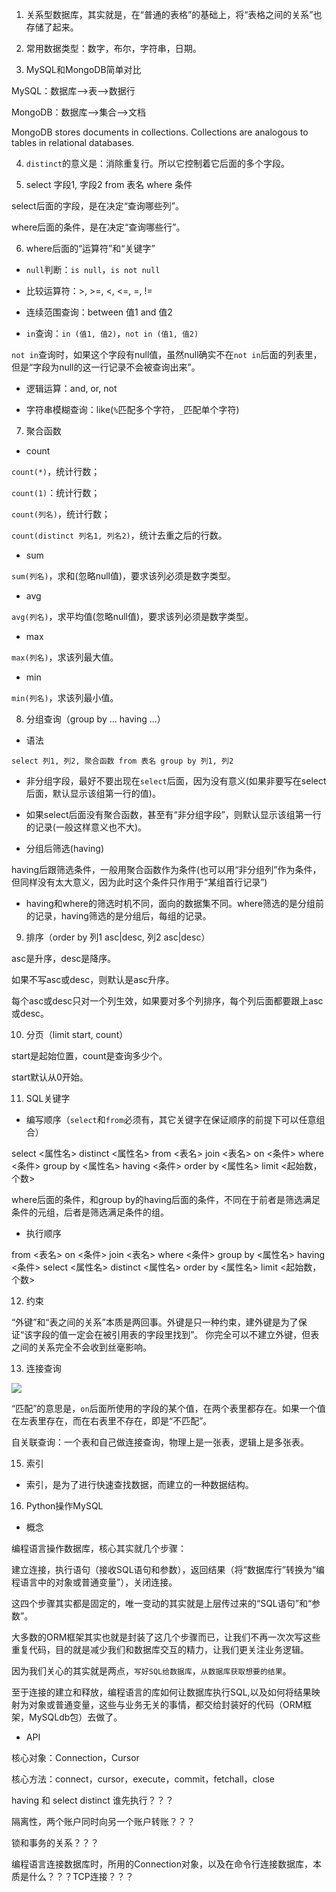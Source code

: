 1. 关系型数据库，其实就是，在“普通的表格”的基础上，将“表格之间的关系”也存储了起来。


2. 常用数据类型：数字，布尔，字符串，日期。


3. MySQL和MongoDB简单对比

MySQL：数据库-->表-->数据行

MongoDB：数据库-->集合-->文档

MongoDB stores documents in collections. Collections are analogous to tables in relational databases.

4. `distinct`的意义是：消除重复行。所以它控制着它后面的多个字段。


5. select 字段1, 字段2 from 表名 where 条件

select后面的字段，是在决定“查询哪些列”。

where后面的条件，是在决定“查询哪些行”。

6. where后面的“运算符”和“关键字”

* `null`判断：`is null`，`is not null`

* 比较运算符：>, >=, <, <=, =, !=

* 连续范围查询：between 值1 and 值2

* `in`查询：`in (值1, 值2)`，`not in (值1, 值2)`

`not in`查询时，如果这个字段有null值，虽然null确实不在`not in`后面的列表里，但是“字段为null的这一行记录不会被查询出来”。

* 逻辑运算：and, or, not

* 字符串模糊查询：like(`%`匹配多个字符，`_`匹配单个字符)

7. 聚合函数

* count

`count(*)`，统计行数；

`count(1)`：统计行数；

`count(列名)`，统计行数；

`count(distinct 列名1, 列名2)`，统计去重之后的行数。


* sum

`sum(列名)`，求和(忽略null值)，要求该列必须是数字类型。


* avg

`avg(列名)`，求平均值(忽略null值)，要求该列必须是数字类型。


* max

`max(列名)`，求该列最大值。

* min

`min(列名)`，求该列最小值。


8. 分组查询（group by ... having ...）

* 语法

`select 列1, 列2, 聚合函数 from 表名 group by 列1, 列2`

* 非分组字段，最好不要出现在`select`后面，因为没有意义(如果非要写在select后面，默认显示该组第一行的值)。

* 如果select后面没有聚合函数，甚至有“非分组字段”，则默认显示该组第一行的记录(一般这样意义也不大)。

* 分组后筛选(having)

having后跟筛选条件，一般用聚合函数作为条件(也可以用“非分组列”作为条件，但同样没有太大意义，因为此时这个条件只作用于“某组首行记录”)

* having和where的筛选时机不同，面向的数据集不同。where筛选的是分组前的记录，having筛选的是分组后，每组的记录。


9. 排序（order by 列1 asc|desc, 列2 asc|desc）

asc是升序，desc是降序。

如果不写asc或desc，则默认是asc升序。

每个asc或desc只对一个列生效，如果要对多个列排序，每个列后面都要跟上asc或desc。


10. 分页（limit start, count）

start是起始位置，count是查询多少个。

start默认从0开始。


11. SQL关键字

* 编写顺序（`select`和`from`必须有，其它关键字在保证顺序的前提下可以任意组合）

select <属性名>
distinct <属性名>
from <表名>
join <表名> on <条件>
where <条件>
group by <属性名> having <条件>
order by <属性名>
limit <起始数，个数>

where后面的条件，和group by的having后面的条件，不同在于前者是筛选满足条件的元组，后者是筛选满足条件的组。

* 执行顺序

from <表名>
on <条件>
join <表名>
where <条件>
group by <属性名>
having <条件>
select <属性名>
distinct <属性名>
order by <属性名>
limit <起始数，个数>


12. 约束

“外键”和“表之间的关系”本质是两回事。外键是只一种约束，建外键是为了保证“该字段的值一定会在被引用表的字段里找到”。
你完全可以不建立外键，但表之间的关系完全不会收到丝毫影响。


13. 连接查询

![](https://upload-images.jianshu.io/upload_images/1754553-194a3a8ff948836c.png?imageMogr2/auto-orient/strip%7CimageView2/2/w/1240)

“匹配”的意思是，`on`后面所使用的字段的某个值，在两个表里都存在。如果一个值在左表里存在，而在右表里不存在，即是“不匹配”。

自关联查询：一个表和自己做连接查询，物理上是一张表，逻辑上是多张表。






15. 索引

* 索引，是为了进行快速查找数据，而建立的一种数据结构。


16. Python操作MySQL

* 概念

编程语言操作数据库，核心其实就几个步骤：

建立连接，执行语句（接收SQL语句和参数），返回结果（将“数据库行”转换为“编程语言中的对象或普通变量”），关闭连接。

这四个步骤其实都是固定的，唯一变动的其实就是上层传过来的“SQL语句”和“参数”。

大多数的ORM框架其实也就是封装了这几个步骤而已，让我们不再一次次写这些重复代码，目的就是减少我们和数据库交互的精力，让我们更关注业务逻辑。

因为我们关心的其实就是两点，`写好SQL给数据库`，`从数据库获取想要的结果`。

至于连接的建立和释放，编程语言的库如何让数据库执行SQL,以及如何将结果映射为对象或普通变量，这些与业务无关的事情，都交给封装好的代码（ORM框架，MySQLdb包）去做了。


* API

核心对象：Connection，Cursor

核心方法：connect，cursor，execute，commit，fetchall，close

















having  和 select distinct 谁先执行？？？

隔离性，两个账户同时向另一个账户转账？？？

锁和事务的关系？？？

编程语言连接数据库时，所用的Connection对象，以及在命令行连接数据库，本质是什么？？？TCP连接？？？














